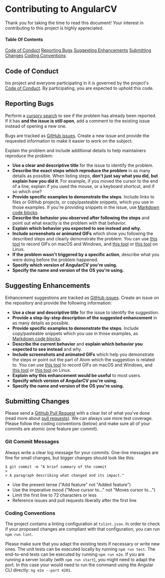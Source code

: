 # Contributing to AngularCV
Thank you for taking the time to read this document! Your interest in contributing to this project is highly appreciated.

#### Table Of Contents

[Code of Conduct](#code-of-conduct)
[Reporting Bugs](#reporting-bugs)
[Suggesting Enhancements](#suggesting-enhancements)
[Submitting Changes](#submitting-changes)
[Coding Conventions](#coding-conventions)

## Code of Conduct
his project and everyone participating in it is governed by the project's [Code of Conduct](CODE_OF_CONDUCT.md). By participating, you are expected to uphold this code.

## Reporting Bugs
Perform a [cursory search](https://github.com/search?l=&q=is%3Aissue+repo%3AStegSchreck%2FAngularCV&type=Issues) to see if the problem has already been reported. If it has **and the issue is still open**, add a comment to the existing issue instead of opening a new one.

Bugs are tracked as [GitHub issues](https://github.com/StegSchreck/AngularCV/issues). Create a new issue and provide the requested information to make it easier to work on the subject.

Explain the problem and include additional details to help maintainers reproduce the problem:

* **Use a clear and descriptive title** for the issue to identify the problem.
* **Describe the exact steps which reproduce the problem** in as many details as possible. When listing steps, **don't just say what you did, but explain how you did it**. For example, if you moved the cursor to the end of a line, explain if you used the mouse, or a keyboard shortcut, and if so which one?
* **Provide specific examples to demonstrate the steps**. Include links to files or GitHub projects, or copy/pasteable snippets, which you use in those examples. If you're providing snippets in the issue, use [Markdown code blocks](https://help.github.com/articles/markdown-basics/#multiple-lines).
* **Describe the behavior you observed after following the steps** and point out what exactly is the problem with that behavior.
* **Explain which behavior you expected to see instead and why.**
* **Include screenshots or animated GIFs** which show you following the described steps and clearly demonstrate the problem. You can use [this tool](https://www.cockos.com/licecap/) to record GIFs on macOS and Windows, and [this tool](https://github.com/colinkeenan/silentcast) or [this tool](https://github.com/GNOME/byzanz) on Linux.
* **If the problem wasn't triggered by a specific action**, describe what you were doing before the problem happened.
* **Specify which version of AngularCV you're using.** 
* **Specify the name and version of the OS you're using.**

## Suggesting Enhancements
Enhancement suggestions are tracked as [GitHub issues](https://github.com/StegSchreck/AngularCV/issues). Create an issue on the repository and provide the following information:

* **Use a clear and descriptive title** for the issue to identify the suggestion.
* **Provide a step-by-step description of the suggested enhancement** in as many details as possible.
* **Provide specific examples to demonstrate the steps**. Include copy/pasteable snippets which you use in those examples, as [Markdown code blocks](https://help.github.com/articles/markdown-basics/#multiple-lines).
* **Describe the current behavior** and **explain which behavior you expected to see instead** and why.
* **Include screenshots and animated GIFs** which help you demonstrate the steps or point out the part of Atom which the suggestion is related to. You can use [this tool](https://www.cockos.com/licecap/) to record GIFs on macOS and Windows, and [this tool](https://github.com/colinkeenan/silentcast) or [this tool](https://github.com/GNOME/byzanz) on Linux.
* **Explain why this enhancement would be useful** to most users.
* **Specify which version of AngularCV you're using.** 
* **Specify the name and version of the OS you're using.**

## Submitting Changes
Please send a [GitHub Pull Request](https://github.com/StegSchreck/AngularCV/pull/new/master) with a clear list of what you've done (read more about [pull requests](http://help.github.com/pull-requests/)). We can always use more test coverage. Please follow the coding conventions (below) and make sure all of your commits are atomic (one feature per commit).

### Git Commit Messages
Always write a clear log message for your commits. One-line messages are fine for small changes, but bigger changes should look like this:

    $ git commit -m "A brief summary of the commit
    > 
    > A paragraph describing what changed and its impact."

* Use the present tense ("Add feature" not "Added feature")
* Use the imperative mood ("Move cursor to..." not "Moves cursor to...")
* Limit the first line to 72 characters or less
* Reference issues and pull requests liberally after the first line

### Coding Conventions
The project contains a linting configuration at `tslint.json`. In order to check if your proposed changes are compliant with that configuration, you can run `npm run lint`.

Please make sure that you adapt the existing tests if necessary or write new ones. The unit tests can be executed locally by running `npm run test`.
The end-to-end tests can be executed by running `npm run e2e`. If you are running a server locally (with `npm run start`), you might need to adapt the port. In this case your would need to run the command using the Angular CLI directly: `ng e2e --port 4201`.
